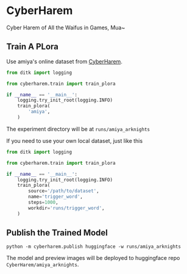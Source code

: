 # CyberHarem

Cyber Harem of All the Waifus in Games, Mua~

## Train A PLora

Use amiya's online dataset from [CyberHarem](https://huggingface.co/CyberHarem).

```python
from ditk import logging

from cyberharem.train import train_plora

if __name__ == '__main__':
    logging.try_init_root(logging.INFO)
    train_plora(
        'amiya',
    )

```

The experiment directory will be at `runs/amiya_arknights`

If you need to use your own local dataset, just like this

```python
from ditk import logging

from cyberharem.train import train_plora

if __name__ == '__main__':
    logging.try_init_root(logging.INFO)
    train_plora(
        source='/path/to/dataset',
        name='trigger_word',
        steps=1000,
        workdir='runs/trigger_word',
    )

```

## Publish the Trained Model

```shell
python -m cyberharem.publish huggingface -w runs/amiya_arknights
```

The model and preview images will be deployed to huggingface repo `CyberHarem/amiya_arknights`.


